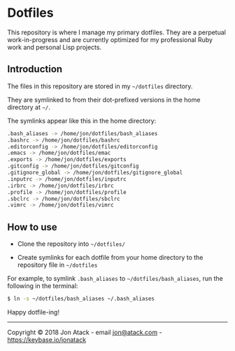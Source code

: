 # Dotfiles

This repository is where I manage my primary dotfiles. They are a perpetual work-in-progress and are currently optimized for my professional Ruby work and personal Lisp projects.


## Introduction

The files in this repository are stored in my `~/dotfiles` directory.

They are symlinked to from their dot-prefixed versions in the home directory at `~/`.

The symlinks appear like this in the home directory:

```bash
.bash_aliases -> /home/jon/dotfiles/bash_aliases
.bashrc -> /home/jon/dotfiles/bashrc
.editorconfig -> /home/jon/dotfiles/editorconfig
.emacs -> /home/jon/dotfiles/emac
.exports -> /home/jon/dotfiles/exports
.gitconfig -> /home/jon/dotfiles/gitconfig
.gitignore_global -> /home/jon/dotfiles/gitignore_global
.inputrc -> /home/jon/dotfiles/inputrc
.irbrc -> /home/jon/dotfiles/irbrc
.profile -> /home/jon/dotfiles/profile
.sbclrc -> /home/jon/dotfiles/sbclrc
.vimrc -> /home/jon/dotfiles/vimrc
```

## How to use

- Clone the repository into `~/dotfiles/`

- Create symlinks for each dotfile from your home directory to the repository file in `~/dotfiles`

For example, to symlink `.bash_aliases` to `~/dotfiles/bash_aliases`, run the following in the terminal:

```bash
$ ln -s ~/dotfiles/bash_aliases ~/.bash_aliases
```

Happy dotfile-ing!

------------------------------------------------------------------------------

Copyright © 2018 Jon Atack - email jon@atack.com - https://keybase.io/jonatack

